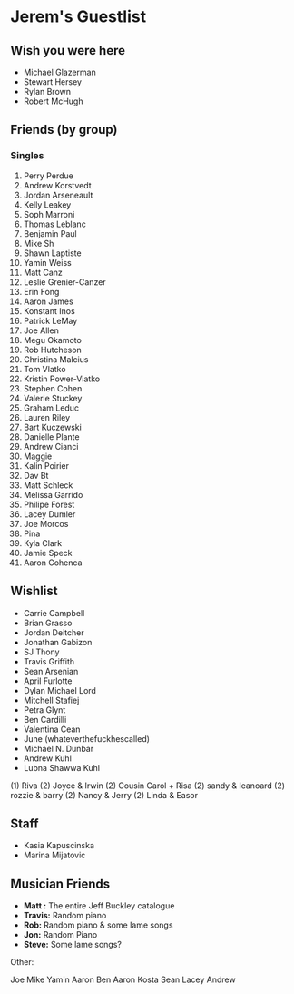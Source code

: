 # Jerem's Guestlist

## Wish you were here

- Michael Glazerman
- Stewart Hersey
- Rylan Brown
- Robert McHugh

## Friends (by group)

### Singles

1. Perry Perdue
1. Andrew Korstvedt
1. Jordan Arseneault
1. Kelly Leakey
1. Soph Marroni
1. Thomas Leblanc
1. Benjamin Paul
1. Mike Sh
1. Shawn Laptiste
1. Yamin Weiss
1. Matt Canz
1. Leslie Grenier-Canzer
1. Erin Fong
1. Aaron James
1. Konstant Inos
1. Patrick LeMay
1. Joe Allen
1. Megu Okamoto
1. Rob Hutcheson
1. Christina Malcius
1. Tom Vlatko
1. Kristin Power-Vlatko
1. Stephen Cohen
1. Valerie Stuckey
1. Graham Leduc
1. Lauren Riley
1. Bart Kuczewski
1. Danielle Plante
1. Andrew Cianci
1. Maggie
1. Kalin Poirier
1. Dav Bt
1. Matt Schleck
1. Melissa Garrido
1. Philipe Forest
1. Lacey Dumler
1. Joe Morcos
1. Pina
1. Kyla Clark
1. Jamie Speck
1. Aaron Cohenca

## Wishlist

- Carrie Campbell
- Brian Grasso
- Jordan Deitcher
- Jonathan Gabizon
- SJ Thony
- Travis Griffith
- Sean Arsenian
- April Furlotte
- Dylan Michael Lord
- Mitchell Stafiej
- Petra Glynt
- Ben Cardilli
- Valentina Cean
- June (whateverthefuckhescalled)
- Michael N. Dunbar
- Andrew Kuhl
- Lubna Shawwa Kuhl

(1) Riva
(2) Joyce & Irwin
(2) Cousin Carol + Risa
(2) sandy & leanoard
(2) rozzie & barry
(2) Nancy & Jerry
(2) Linda & Easor

## Staff

- Kasia Kapuscinska
- Marina Mijatovic

## Musician Friends

- **Matt :** The entire Jeff Buckley catalogue
- **Travis:** Random piano
- **Rob:** Random piano & some lame songs
- **Jon:** Random Piano
- **Steve:** Some lame songs?

Other:

Joe
Mike
Yamin
Aaron
Ben
Aaron
Kosta
Sean
Lacey
Andrew
